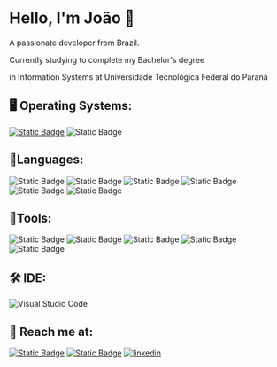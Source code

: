 # Hello, I'm João 👋
A passionate developer from Brazil.

Currently studying to complete my Bachelor's degree 

in Information Systems at Universidade Tecnológica Federal do Paraná


## 🖥️ Operating Systems:
[![Static Badge](https://img.shields.io/badge/MACOS-gray?style=for-the-badge&logo=apple&logoColor=white)](https://en.wikipedia.org/wiki/MacOS) ![Static Badge](https://img.shields.io/badge/Windows-blue?style=for-the-badge&logo=gitforwindows&logoColor=white)

## 📝Languages:
![Static Badge](https://img.shields.io/badge/Language-blue?style=for-the-badge&logo=c&logoColor=white) ![Static Badge](https://img.shields.io/badge/CSS-blue?style=for-the-badge&logo=css3&logoColor=white) ![Static Badge](https://img.shields.io/badge/HTML-orange?style=for-the-badge&logo=html5&logoColor=white) ![Static Badge](https://img.shields.io/badge/Java-orange?style=for-the-badge&logo=coffeescript&logoColor=white) ![Static Badge](https://img.shields.io/badge/JavaScript-gray?style=for-the-badge&logo=javascript&logoColor=white) ![Static Badge](https://img.shields.io/badge/TYPESCRIPT-blue?style=for-the-badge&logo=typescript&logoColor=white)
 
## 🔨Tools:
![Static Badge](https://img.shields.io/badge/figma-gray?style=for-the-badge&logo=figma&logoColor=white) ![Static Badge](https://img.shields.io/badge/git-orange?style=for-the-badge&logo=git&logoColor=white) ![Static Badge](https://img.shields.io/badge/node.js-gray?style=for-the-badge&logo=nodedotjs&logoColor=white) ![Static Badge](https://img.shields.io/badge/react-blue?style=for-the-badge&logo=react&logoColor=white) ![Static Badge](https://img.shields.io/badge/tailwind%20css-blue?style=for-the-badge&logo=tailwindcss&logoColor=white)

## 🛠️ IDE:
![Visual Studio Code](https://img.shields.io/badge/Visual%20Studio%20Code-0078d7.svg?style=for-the-badge&logo=visual-studio-code&logoColor=white)

## 📱 Reach me at:
[![Static Badge](https://img.shields.io/badge/gmail-red?style=for-the-badge&logo=gmail&logoColor=white)](mailto:jhpainim@gmail.com) [![Static Badge](https://img.shields.io/badge/instagram-white?style=for-the-badge&logo=instagram&logoColor=black)](https://www.instagram.com/joao.painim/) [![linkedin](https://img.shields.io/badge/linkedin-0A66C2?style=for-the-badge&logo=linkedin&logoColor=white)](https://www.linkedin.com/in/jo%C3%A3o-henrique-painim-118ba82a7/)

